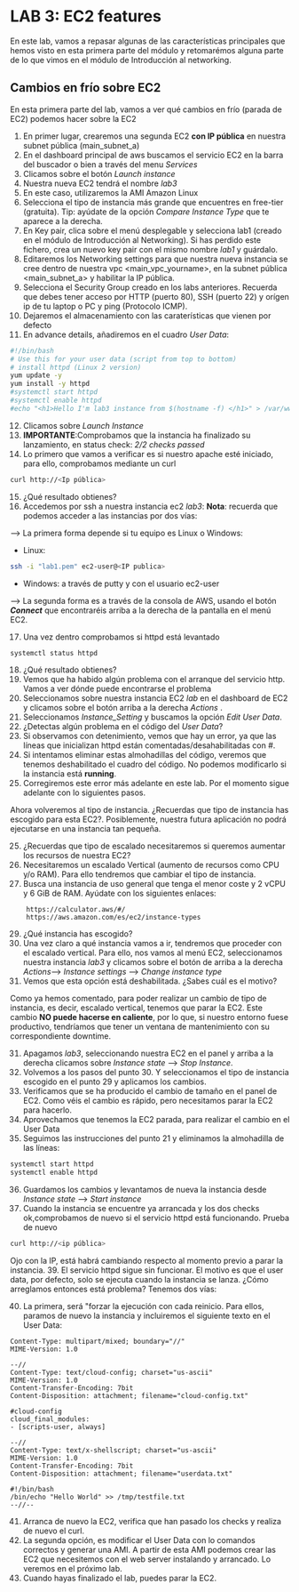 # LAB 3: EC2 features

En este lab, vamos a repasar algunas de las características principales que hemos visto en esta primera parte del módulo y retomarémos alguna parte de lo que vimos en el módulo de Introducción al networking.

## Cambios en frío sobre EC2

En esta primera parte del lab, vamos a ver qué cambios en frío (parada de EC2) podemos hacer sobre la EC2

1. En primer lugar, crearemos una segunda EC2 **con IP pública** en nuestra subnet pública (main_subnet_a)
2. En el dashboard principal de aws buscamos el servicio EC2 en la barra del buscador o bien a través del menu _Services_
3. Clicamos sobre el botón _Launch instance_
4. Nuestra nueva EC2 tendrá el nombre _lab3_
5. En este caso, utilizaremos la AMI Amazon Linux
6. Selecciona el tipo de instancia más grande que encuentres en free-tier (gratuita). Tip: ayúdate de la opción _Compare Instance Type_ que te aparece a la derecha.
7. En Key pair, clica sobre el menú desplegable y selecciona lab1 (creado en el módulo de Introducción al Networking). Si has perdido este fichero, crea un nuevo key pair con el mismo nombre _lab1_ y guárdalo.
8. Editaremos los Networking settings para que nuestra nueva instancia se cree dentro de nuestra vpc <main_vpc_yourname>, en la subnet pública <main_subnet_a> y habilitar la IP pública.
9. Selecciona el Security Group creado en los labs anteriores. Recuerda que debes tener acceso por HTTP (puerto 80), SSH (puerto 22) y orígen ip de tu laptop o PC y ping (Protocolo ICMP).
10. Dejaremos el almacenamiento con las caraterísticas que vienen por defecto
11. En advance details, añadiremos en el cuadro _User Data_:
```bash
#!/bin/bash
# Use this for your user data (script from top to bottom)
# install httpd (Linux 2 version)
yum update -y
yum install -y httpd
#systemctl start httpd
#systemctl enable httpd
#echo "<h1>Hello I'm lab3 instance from $(hostname -f) </h1>" > /var/www/html/index.html
```
12. Clicamos sobre _Launch Instance_
13. **IMPORTANTE**:Comprobamos que la instancia ha finalizado su lanzamiento, en status check: _2/2 checks passed_
14. Lo primero que vamos a verificar es si nuestro apache esté iniciado, para ello, comprobamos mediante un curl 
```bash
curl http://<Ip pública>
```
15. ¿Qué resultado obtienes? 
16. Accedemos por ssh a nuestra instancia ec2 _lab3_:
 **Nota**: recuerda que podemos acceder a las instancias por dos vías:
 
--> La primera forma depende si tu equipo es Linux o Windows:
* Linux:
```bash 
ssh -i "lab1.pem" ec2-user@<IP publica>
````
* Windows: a través de putty y con el usuario ec2-user

--> La segunda forma es a través de la consola de AWS, usando el botón **_Connect_** que encontraréis arriba a la derecha de la pantalla en el menú EC2.

17. Una vez dentro comprobamos si httpd está levantado
```bash 
systemctl status httpd
```
18. ¿Qué resultado obtienes?
19. Vemos que ha habido algún problema con el arranque del servicio http. Vamos a ver dónde puede encontrarse el problema
20. Seleccionamos sobre nuestra instancia EC2 _lab_ en el dashboard de EC2 y clicamos sobre el botón arriba a la derecha _Actions_ .
21. Seleccionamos _Instance_Setting_ y buscamos la opción _Edit User Data_.
22. ¿Detectas algún problema en el código del _User Data_?
23. Si observamos con detenimiento, vemos que hay un error, ya que las líneas que inicializan httpd están comentadas/desahabilitadas con #.
24. Si intentamos eliminar estas almohadillas del código, veremos que tenemos deshabilitado el cuadro del código. No podemos modificarlo si la instancia está **running**.
25. Corregiremos este error más adelante en este lab. Por el momento sigue adelante con lo siguientes pasos.

Ahora volveremos al tipo de instancia. ¿Recuerdas que tipo de instancia has escogido para esta EC2?. Posiblemente, nuestra futura aplicación no podrá ejecutarse en una instancia tan pequeña. 

25. ¿Recuerdas que tipo de escalado necesitaremos si queremos aumentar los recursos de nuestra EC2?
26. Necesitaremos un escalado Vertical (aumento de recursos como CPU y/o RAM). Para ello tendremos que cambiar el tipo de instancia. 
27. Busca una instancia de uso general que tenga el menor coste y 2 vCPU y 6 GiB de RAM. Ayúdate con los siguientes enlaces:
```
    https://calculator.aws/#/
    https://aws.amazon.com/es/ec2/instance-types
```
29. ¿Qué instancia has escogido?
30. Una vez claro a qué instancia vamos a ir, tendremos que proceder con el escalado vertical. Para ello, nos vamos al menú EC2, seleccionamos nuestra instancia _lab3_ y clicamos sobre el botón de arriba a la derecha _Actions_--> _Instance settings_ --> _Change instance type_ 
31. Vemos que esta opción está deshabilitada. ¿Sabes cuál es el motivo?

Como ya hemos comentado, para poder realizar un cambio de tipo de instancia, es decir, escalado vertical, tenemos que parar la EC2. Este cambio **NO puede hacerse en caliente**, por lo que, si nuestro entorno fuese productivo, tendríamos que tener un ventana de mantenimiento con su correspondiente downtime.

31. Apagamos _lab3_, seleccionando nuestra EC2 en el panel y arriba a la derecha clicamos sobre _Instance state_ --> _Stop Instance_.
32. Volvemos a los pasos del punto 30. Y seleccionamos el tipo de instancia escogido en el punto 29 y aplicamos los cambios.
33. Verificamos que se ha producido el cambio de tamaño en el panel de EC2. Como véis el cambio es rápido, pero necesitamos parar la EC2 para hacerlo.
34. Aprovechamos que tenemos la EC2 parada, para realizar el cambio en el User Data
35. Seguimos las instrucciones del punto 21 y eliminamos la almohadilla de las líneas:
```bash
systemctl start httpd
systemctl enable httpd
```
36. Guardamos los cambios y levantamos de nueva la instancia desde _Instance state_ --> _Start instance_
37. Cuando la instancia se encuentre ya arrancada y los dos checks ok,comprobamos de nuevo si el servicio httpd está funcionando. Prueba de nuevo
```bash
curl http://<ip pública>
```
Ojo con la IP, está habrá cambiando respecto al momento previo a parar la instancia.
39. El servicio httpd sigue sin funcionar. El motivo es que el user data, por defecto, solo se ejecuta cuando la instancia se lanza. ¿Cómo arreglamos entonces está problema? Tenemos dos vías:

40. La primera, será "forzar la ejecución con cada reinicio. Para ellos, paramos de nuevo la instancia y incluiremos el siguiente texto en el User Data:
```
Content-Type: multipart/mixed; boundary="//"
MIME-Version: 1.0

--//
Content-Type: text/cloud-config; charset="us-ascii"
MIME-Version: 1.0
Content-Transfer-Encoding: 7bit
Content-Disposition: attachment; filename="cloud-config.txt"

#cloud-config
cloud_final_modules:
- [scripts-user, always]

--//
Content-Type: text/x-shellscript; charset="us-ascii"
MIME-Version: 1.0
Content-Transfer-Encoding: 7bit
Content-Disposition: attachment; filename="userdata.txt"

#!/bin/bash
/bin/echo "Hello World" >> /tmp/testfile.txt
--//--
```

41. Arranca de nuevo la EC2, verifica que han pasado los checks y realiza de nuevo el curl.
42. La segunda opción, es modificar el User Data con lo comandos correctos y generar una AMI. A partir de esta AMI podemos crear las EC2 que necesitemos con el web server instalando y arrancado. Lo veremos en el próximo lab.
43.  Cuando hayas finalizado el lab, puedes parar la EC2.
